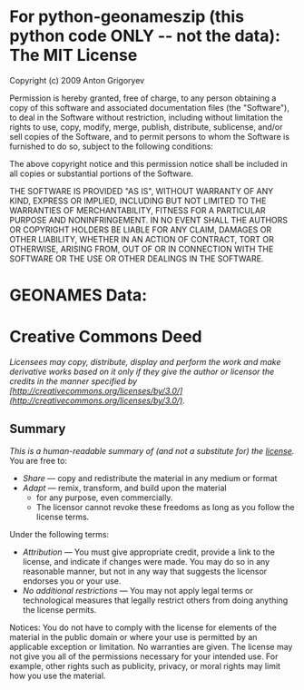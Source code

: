 For python-geonameszip (this python code ONLY -- not the data):
The MIT License
===============

Copyright (c) 2009 Anton Grigoryev

Permission is hereby granted, free of charge, to any person obtaining a copy
of this software and associated documentation files (the "Software"), to deal
in the Software without restriction, including without limitation the rights
to use, copy, modify, merge, publish, distribute, sublicense, and/or sell
copies of the Software, and to permit persons to whom the Software is
furnished to do so, subject to the following conditions:

The above copyright notice and this permission notice shall be included in
all copies or substantial portions of the Software.

THE SOFTWARE IS PROVIDED "AS IS", WITHOUT WARRANTY OF ANY KIND, EXPRESS OR
IMPLIED, INCLUDING BUT NOT LIMITED TO THE WARRANTIES OF MERCHANTABILITY,
FITNESS FOR A PARTICULAR PURPOSE AND NONINFRINGEMENT. IN NO EVENT SHALL THE
AUTHORS OR COPYRIGHT HOLDERS BE LIABLE FOR ANY CLAIM, DAMAGES OR OTHER
LIABILITY, WHETHER IN AN ACTION OF CONTRACT, TORT OR OTHERWISE, ARISING FROM,
OUT OF OR IN CONNECTION WITH THE SOFTWARE OR THE USE OR OTHER DEALINGS IN
THE SOFTWARE.


# GEONAMES Data:

Creative Commons Deed
=====================
_Licensees may copy, distribute, display and perform the work and make derivative works based on it only if they give the author or licensor the credits in the manner specified by [http://creativecommons.org/licenses/by/3.0/](http://creativecommons.org/licenses/by/3.0/)._

## Summary
_This is a human-readable summary of (and not a substitute for) the [license](http://creativecommons.org/licenses/by/3.0/)._
You are free to:
- *Share* — copy and redistribute the material in any medium or format
- *Adapt* — remix, transform, and build upon the material
    - for any purpose, even commercially.
    - The licensor cannot revoke these freedoms as long as you follow the license terms.

Under the following terms:
- *Attribution* — You must give appropriate credit, provide a link to the license, and indicate if changes were made. You may do so in any reasonable manner, but not in any way that suggests the licensor endorses you or your use.
- *No additional restrictions* — You may not apply legal terms or technological measures that legally restrict others from doing anything the license permits.

Notices:
You do not have to comply with the license for elements of the material in the public domain or where your use is permitted by an applicable exception or limitation.
No warranties are given. The license may not give you all of the permissions necessary for your intended use. For example, other rights such as publicity, privacy, or moral rights may limit how you use the material.

